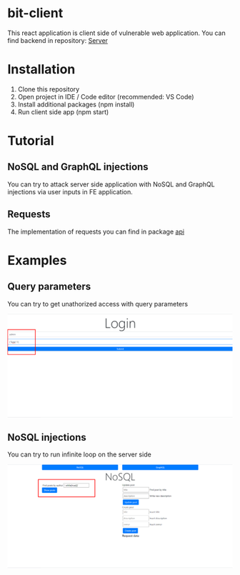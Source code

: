 # bit-client
This react application is client side of vulnerable web application. You can find backend in repository: [Server](https://github.com/Bombino1024/bit-app)
# Installation
1. Clone this repository
2. Open project in IDE / Code editor (recommended: VS Code)
3. Install additional packages (npm install)
4. Run client side app (npm start)
# Tutorial
## NoSQL and GraphQL injections
You can try to attack server side application with NoSQL and GraphQL injections via user inputs in FE application. 
## Requests
The implementation of requests you can find in package [api](https://github.com/Bombino1024/bit-client/tree/master/bit-client/src/api)
# Examples
## Query parameters
You can try to get unathorized access with query parameters

![alt text](https://github.com/Bombino1024/bit-client/blob/master/bit-client/src/assets/client1.png)
## NoSQL injections
You can try to run infinite loop on the server side

![alt text](https://github.com/Bombino1024/bit-client/blob/master/bit-client/src/assets/client2.png)
